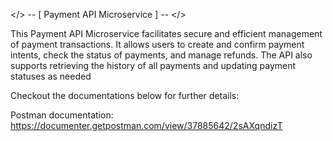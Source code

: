 </> -- [ Payment API Microservice ] -- </>

This Payment API Microservice facilitates secure and efficient management of payment transactions. It allows users to create and confirm payment intents, check the status of payments, and manage refunds. The API also supports retrieving the history of all payments and updating payment statuses as needed

Checkout the documentations below for further details:

Postman documentation: https://documenter.getpostman.com/view/37885642/2sAXqndizT
